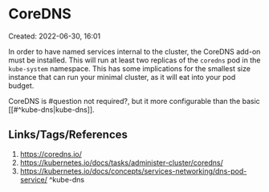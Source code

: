# CoreDNS
Created: 2022-06-30, 16:01

In order to have named services internal to the cluster, the CoreDNS add-on must be installed.  This will run at least two replicas of the `coredns` pod in the `kube-system` namespace.  This has some implications for the smallest size instance that can run your minimal cluster, as it will eat into your pod budget.

CoreDNS is #question not required?, but it more configurable than the basic [[#^kube-dns|kube-dns]].

## Links/Tags/References
1. https://coredns.io/
2. https://kubernetes.io/docs/tasks/administer-cluster/coredns/
3. https://kubernetes.io/docs/concepts/services-networking/dns-pod-service/ ^kube-dns